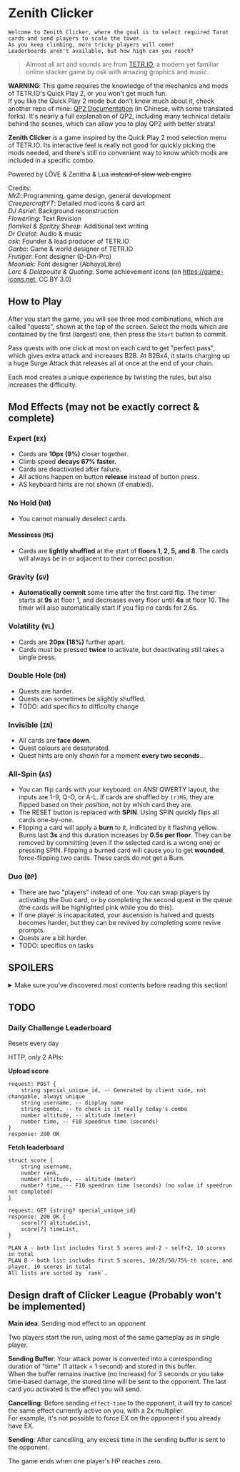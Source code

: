 # Zenith Clicker

    Welcome to Zenith Clicker, where the goal is to select required Tarot cards and send players to scale the tower.  
    As you keep climbing, more tricky players will come!  
    Leaderboards aren't available, but how high can you reach?

> Almost all art and sounds are from [TETR.IO](https://tetr.io), a modern yet familiar online stacker game by osk with amazing graphics and music.

**WARNING**: This game requires the knowledge of the mechanics and mods of TETR.IO's Quick Play 2, or you won't get much fun.  
If you like the Quick Play 2 mode but don't know much about it, check another repo of mine: [QP2 Documentation](https://github.com/MrZ626/io_qp2_rule) (in Chinese, with some translated forks). It's nearly a full explanation of QP2, including many technical details behind the scenes, which can allow you to play QP2 with better strats!

**Zenith Clicker** is a game inspired by the Quick Play 2 mod selection menu of TETR.IO. Its interactive feel is really not good for quickly picking the mods needed, and there's still no convenient way to know which mods are included in a specific combo.

Powered by LÖVE & Zenitha & Lua ~~instead of slow web engine~~

Credits:  
*MrZ*: Programming, game design, general development  
*CreepercraftYT*: Detailed mod icons & card art  
*DJ Asriel*: Background reconstruction  
*Flowerling*: Text Revision  
*flomikel & Spritzy Sheep*: Additional text writing  
*Dr Ocelot*: Audio & music  
*osk*: Founder & lead producer of TETR.IO  
*Garbo*: Game & world designer of TETR.IO  
*Frutigеr*: Font designer (D-Din-Pro)  
*Mooniak*: Font designer (AbhayaLibre)  
*Lorc & Delapouite & Quoting*: Some achievement icons (on https://game-icons.net, CC BY 3.0)

## How to Play

After you start the game, you will see three mod combinations, which are called "quests", shown at the top of the screen. Select the mods which are contained by the first (largest) one, then press the `Start` button to commit.

Pass quests with one click at most on each card to get "perfect pass", which gives extra attack and increases B2B. At B2Bx4, it starts charging up a huge Surge Attack that releases all at once at the end of your chain.

Each mod creates a unique experience by twisting the rules, but also increases the difficulty.

## Mod Effects (may not be exactly correct & complete)

### Expert (`EX`)

- Cards are **10px (9%)** closer together.
- Climb speed **decays 67% faster.**
- Cards are deactivated after failure.
- All actions happen on button **release** instead of button press.
- AS keyboard hints are not shown (if enabled).

### No Hold (`NH`)

- You cannot manually deselect cards.

#### Messiness (`MS`)

- Cards are **lightly shuffled** at the start of **floors 1, 2, 5, and 8**. The cards will always be in or adjacent to their correct position.

### Gravity (`GV`)

- **Automatically commit** some time after the first card flip. The timer starts at **9s** at floor 1, and decreases every floor until **4s** at floor 10. The timer will also automatically start if you flip no cards for 2.6s.

### Volatility (`VL`)

- Cards are **20px (18%)** further apart.
- Cards must be pressed **twice** to activate, but deactivating still takes a single press.

### Double Hole (`DH`)

- Quests are harder.
- Quests can sometimes be slightly shuffled.
- TODO: add specifics to difficulty change

### Invisible (`IN`)

- All cards are **face down**.
- Quest colours are desaturated.
- Quest hints are only shown for a moment **every two seconds**..

### All-Spin (`AS`)

- You can flip cards with your keyboard: on ANSI QWERTY layout, the inputs are 1-9, Q-O, or A-L. If cards are shuffled by `(r)MS`, they are flipped based on their *position*, not by which card they are.
- The RESET button is replaced with **SPIN**. Using SPIN quickly flips all cards one-by-one.
- Flipping a card will apply a **burn** to it, indicated by it flashing yellow. Burns last **3s** and this duration increases by **0.5s per floor**. They can be removed by committing (even if the selected card is a wrong one) or pressing SPIN. Flipping a burned card will cause you to get **wounded**, force-flipping two cards. These cards do *not* get a Burn.

### Duo (`DP`)

- There are two "players" instead of one. You can swap players by activating the Duo card, or by completing the second quest in the queue (the cards will be highlighted pink while you do this).
- If one player is incapacitated, your ascension is halved and quests becomes harder, but they can be revived by completing some revive prompts.
- Quests are a bit harder.
- TODO: specifics on tasks

## SPOILERS

<details>
<summary>
Make sure you've discovered most contents before reading this section!
</summary>

### The Tyrant (`rEX`)

- **Has ALL the effects of Expert.**
- Fatigue is much harsher.
- Passing a quest with Duo no longer gives +2 attack.
- **You fall downward** instead of passively climbing. The speed increases quadratically from **0.6m/s** on Floor 1 to **6m/s** on Floor 10.
- Staying on the same floor for over 30 seconds will slowly increase damage on mistake.

### Asceticism (`rNH`)

- The **next queue** is removed. If (r)DP is enabled, it will show only one next quest.
- Cards are **not deselected** after committing.

### Loaded Dice (`rMS`)

- Cards are shuffled at the start of **every floor**. This effect gets stronger for every odd-numbered floor reached, with cards straying further from their correct positions.
- On commit, **swap two cards**, three on Floor 9/10. The cards must be within a five-card range.

### Freefall (`rGV`)

- The auto-commit timer starts at **3.2s** and decreases every floor down to a minimum of **2s**.

### Last Stand (`rVL`)

- Cards are **40px (36%)** further apart.
- Cards must be pressed **four times** to activate *and* to **deactivate**!

### Damnation (`rDH`)

- Quests are harder.
- Most combos are given a **community name**!
- TODO: specifics again

### The Exile (`rIN`)

- **Has ALL the effects of Invisible, plus...**
- Quest hints are **not shown** at all!
- Quests **fade away** after a short time, but reappear if you make a wrong commit. They disappear faster as you reach higher floors.

| Floor | rNH Protection | Fade Time |
| :---: | :------------: | :-------: |
|   1   |     0.026s     |   2.37s   |
|   2   |     0.052s     |   1.47s   |
|   3   |     0.078s     |   1.06s   |
|   4   |     0.104s     |   0.83s   |
|   5   |     0.130s     |   0.68s   |
|   6   |     0.156s     |   0.58s   |
|   7   |     0.182s     |   0.50s   |
|   8   |     0.208s     |   0.45s   |
|   9   |     0.234s     |   0.40s   |
|  10   |     0.260s     |   0.36s   |

### The Warlock (`rAS`)

- **Has ALL the effects of All-Spin, plus...**
- SPINs are faster than normal.
- Wounds flip **four cards** instead of two.
- SPINs and wrong commits will **not remove Burns**, and they aren't removed over time!
- B2B >= 4 sends **+1 attack**, but passing imperfectly **sends nothing**!

### Bleeding Hearts (`rDP`)

- **Has ALL the effects of Duo, plus...**
- Special fatigue
- **Half the amount of attack you send** goes to the inactive player.
- If one player is incapacitated, **you won't be able to climb** and half the amount of attack sent goes to the **active player**!

### Hard Mode

**Expert and ALL reversed modifiers activate Hard Mode with the following effects:**

- Activating a correct card for the first time no longer gives +1 Climb Speed XP.
- Quest hints take longer to appear (**1.5s longer**, or on IN, **38% longer** between flashes)

## Behind the Scenes

### Clicker Rating (CR)

Just like TR, the maximum value is 25000,  
but CR is calculated from:

1. Best Height (5k)
1. Best Time (5k)
1. Mod Completion (3k)
1. Mod Speedrun (2k)
1. Zenith Point (3k)
1. Daily Challenge (2k)
2. Achievement (5k)

For the exact formula, see function `calculateRating()` in this [file](/module/scene/stat.lua)

### Zenith Point (ZP)

You gain ZP after a run, with `ZP = altitude * multiplier`, which `multiplier` is taken from:

|   Mod    |  EX   |  NH   |  MS   |    GV     |    VL     |     DH     |  IN   |  AS   |     DP     |
| :------: | :---: | :---: | :---: | :-------: | :-------: | :--------: | :---: | :---: | :--------: |
| Upright  |  1.4  |  1.1  |  1.2  |    1.1    |    1.1    |    1.2     |  1.1  | 0.85  |    0.95    |
| Reversed |  2.6  |  1.6  |  2.0  | 1.2+.02*M | 1.2+.02*M | 1.6+.4*rIN |   X   |  1.1  | 2.2-.6*rEX |

> M = (Other) Mod Count  
> X = rNH ? (DP or rDP ? 2 : 2.2) : 1.6  
> \*The `.02*M` is actually `.020026*M`, but who cares?

And `Hard Mode Decay` = 0.99, this applies `number_of_EX_or_Rev - 1` times.

Total ZP is soft-capped by your skill:

```lua
STAT.zp = max(
    STAT.zp, -- Won't drop
    STAT.zp < zpEarn * 16 and min(STAT.zp + zpEarn, zpEarn * 16) or -- Gain full before 16*zpGain
    zpEarn * 16 + (STAT.zp - zpEarn * 16) * (9 / 10) + (zpEarn * 10) * (1 / 10) -- Slower from 16*zpGain, slower and slower when getting close to the hard-cap (26*zpGain)
)
```

Total ZP decays ~2.6%/d. `ZP*= e^(-0.026)`

Also, DC Highscore decays ~6%/d. `DC*= e^(-0.0626)`
</details>

## TODO

### Daily Challenge Leaderboard

Resets every day

HTTP, only 2 APIs:

**Upload score**

```
request: POST {
    string special_unique_id, -- Generated by client side, not changable, always unique
    string username, -- display name
    string combo, -- to check is it really today's combo
    number altitude, -- altitude (meter)
    number time, -- F10 speedrun time (seconds)
}
response: 200 OK
```

**Fetch leaderboard**

```
struct score {
    string username,
    number rank,
    number altitude, -- altitude (meter)
    number? time, -- F10 speedrun time (seconds) (no value if speedrun not completed)
}

request: GET {string? special_unique_id}
response: 200 OK {
    score[?] altitudeList,
    score[?] timeList,
}

PLAN A - both list includes first 5 scores and-2 ~ self+2, 10 scores in total
PLAN B - both list includes first 5 scores, 10/25/50/75%-th score, and player, 10 scores in total
All lists are sorted by `rank`.
```

## Design draft of Clicker League (Probably won't be implemented)

**Main idea**: Sending mod effect to an opponent

Two players start the run, using most of the same gameplay as in single player.

**Sending Buffer**: Your attack power is converted into a corresponding duration of "time" (1 attack = 1 second) and stored in this buffer.  
When the buffer remains inactive (no increase) for 3 seconds or you take time-based damage, the stored time will be sent to the opponent. The last card you activated is the effect you will send.

**Cancelling**: Before sending `effect-time` to the opponent, it will try to cancel the same effect currently active on you, with a 2x multiplier.  
For example, it's not possible to force EX on the opponent if you already have EX.

**Sending**: After cancelling, any excess time in the sending buffer is sent to the opponent.

The game ends when one player's HP reaches zero.

